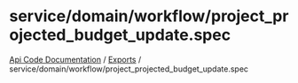 # service/domain/workflow/project\_projected\_budget\_update.spec
[Api Code Documentation](../README.md) / [Exports](../modules.md) / service/domain/workflow/project\_projected\_budget\_update.spec
